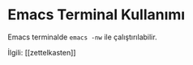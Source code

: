 # Emacs Terminal Kullanımı

Emacs terminalde `emacs -nw` ile çalıştırılabilir.

İlgili: [[zettelkasten]]
